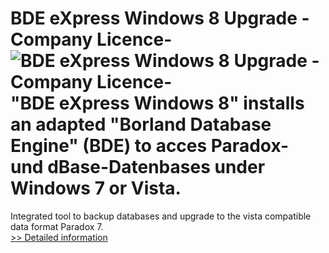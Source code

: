 # BDE eXpress Windows 8 Upgrade -Company Licence-<br />![BDE eXpress Windows 8 Upgrade -Company Licence-](https://mycommerce.akamaized.net/api/pimages/P300651829/BIG/300651829.JPG)<br />"BDE eXpress Windows 8" installs an adapted "Borland Database Engine" (BDE) to acces Paradox- und dBase-Datenbases under Windows 7 or Vista.
Integrated tool to backup databases and upgrade to the vista compatible data format Paradox 7.<br />[>> Detailed information](https://secure.shareit.com/shareit/product.html?productid=300651829&affiliateid=200057808)